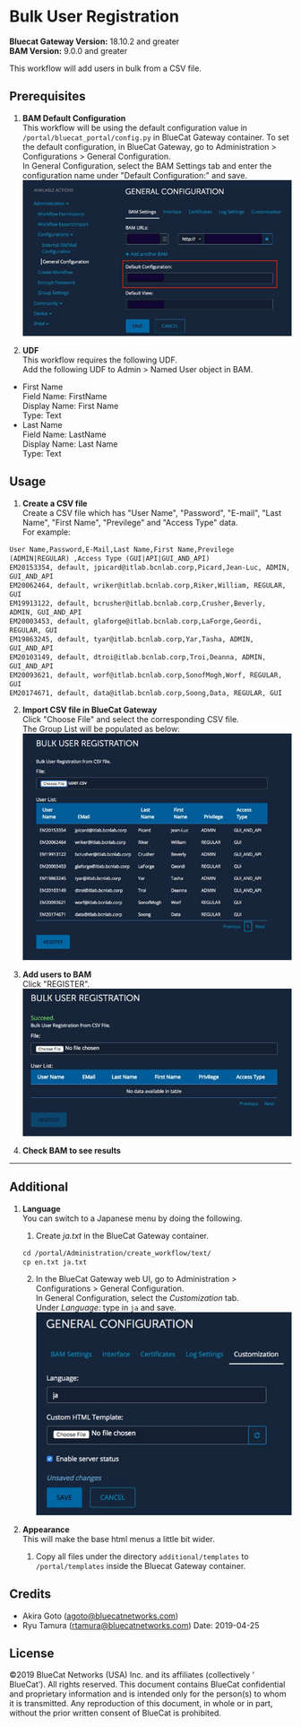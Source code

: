 # Bulk User Registration  
**Bluecat Gateway Version:** 18.10.2 and greater  
**BAM Version:** 9.0.0 and greater  

This workflow will add users in bulk from a CSV file.  

## Prerequisites
1. **BAM Default Configuration**  
This workflow will be using the default configuration value in `/portal/bluecat_portal/config.py` in BlueCat Gateway container.  To set the default configuration, in BlueCat Gateway, go to Administration > Configurations > General Configuration.  
In General Configuration, select the BAM Settings tab and enter the configuration name under "Default Configuration:" and save.  
![screenshot](img/BAM_default_settings.jpg?raw=true "BAM_default_settings")  

2. **UDF**  
This workflow requires the following UDF.  
Add the following UDF to Admin > Named User object in BAM.  
  - First Name  
  Field Name: FirstName  
  Display Name: First Name  
  Type: Text  
  - Last Name  
  Field Name: LastName   
  Display Name: Last Name    
  Type: Text   

## Usage  

1. **Create a CSV file**  
Create a CSV file which has "User Name", "Password", "E-mail", "Last Name", "First Name", "Previlege" and "Access Type" data.  
For example:   
```
User Name,Password,E-Mail,Last Name,First Name,Previlege (ADMIN|REGULAR) ,Access Type (GUI|API|GUI_AND_API)
EM20153354, default, jpicard@itlab.bcnlab.corp,Picard,Jean-Luc, ADMIN, GUI_AND_API
EM20062464, default, wriker@itlab.bcnlab.corp,Riker,William, REGULAR, GUI
EM19913122, default, bcrusher@itlab.bcnlab.corp,Crusher,Beverly, ADMIN, GUI_AND_API
EM20003453, default, glaforge@itlab.bcnlab.corp,LaForge,Geordi, REGULAR, GUI
EM19863245, default, tyar@itlab.bcnlab.corp,Yar,Tasha, ADMIN, GUI_AND_API
EM20103149, default, dtroi@itlab.bcnlab.corp,Troi,Deanna, ADMIN, GUI_AND_API
EM20093621, default, worf@itlab.bcnlab.corp,SonofMogh,Worf, REGULAR, GUI
EM20174671, default, data@itlab.bcnlab.corp,Soong,Data, REGULAR, GUI
```
2. **Import CSV file in BlueCat Gateway**  
Click "Choose File" and select the corresponding CSV file.  
The Group List will be populated as below:  
![screenshot](img/Bulk_user1.jpg?raw=true "Bulk_user1")  

3. **Add users to BAM**  
Click "REGISTER".  
![screenshot](img/Bulk_user2.jpg?raw=true "Bulk_user2")  

4. **Check BAM to see results**  

---

## Additional  

1. **Language**  
You can switch to a Japanese menu by doing the following.  
    1. Create *ja.txt* in the BlueCat Gateway container.  
    ```
    cd /portal/Administration/create_workflow/text/  
    cp en.txt ja.txt  
    ```  
    2. In the BlueCat Gateway web UI, go to Administration > Configurations > General Configuration.   
    In General Configuration, select the *Customization* tab.  
    Under *Language:* type in `ja` and save.  
    ![screenshot](img/langauge_ja.jpg?raw=true "langauge_ja")  

2. **Appearance**  
This will make the base html menus a little bit wider.  
    1. Copy all files under the directory `additional/templates` to `/portal/templates` inside the Bluecat Gateway container.  

## Credits  
- Akira Goto (agoto@bluecatnetworks.com)  
- Ryu Tamura (rtamura@bluecatnetworks.com)
Date: 2019-04-25  

## License
©2019 BlueCat Networks (USA) Inc. and its affiliates (collectively ‘ BlueCat’). All rights reserved. This document contains BlueCat confidential and proprietary information and is intended only for the person(s) to whom it is transmitted. Any reproduction of this document, in whole or in part, without the prior written consent of BlueCat is prohibited.
